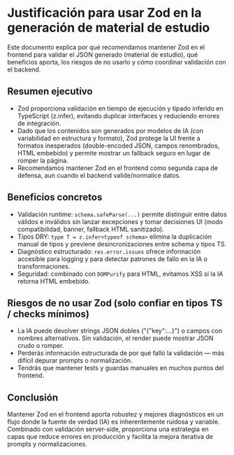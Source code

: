 # Justificación para usar Zod en la generación de material de estudio

Este documento explica por qué recomendamos mantener Zod en el frontend para validar el JSON generado (material de estudio), qué beneficios aporta, los riesgos de no usarlo y cómo coordinar validación con el backend.

## Resumen ejecutivo

- Zod proporciona validación en tiempo de ejecución y tipado inferido en TypeScript (z.infer), evitando duplicar interfaces y reduciendo errores de integración.
- Dado que los contenidos son generados por modelos de IA (con variabilidad en estructura y formato), Zod protege la UI frente a formatos inesperados (double-encoded JSON, campos renombrados, HTML embebido) y permite mostrar un fallback seguro en lugar de romper la página.
- Recomendamos mantener Zod en el frontend como segunda capa de defensa, aun cuando el backend valide/normalice datos.

## Beneficios concretos

- Validación runtime: `schema.safeParse(...)` permite distinguir entre datos válidos e inválidos sin lanzar excepciones y tomar decisiones UI (modo compatibilidad, banner, fallback HTML sanitizado).
- Tipos DRY: `type T = z.infer<typeof schema>` elimina la duplicación manual de tipos y previene desincronizaciones entre schema y tipos TS.
- Diagnóstico estructurado: `res.error.issues` ofrece información accesible para logging y para detectar patrones de fallo en la IA o transformaciones.
- Seguridad: combinado con `DOMPurify` para HTML, evitamos XSS si la IA retorna HTML embebido.

## Riesgos de no usar Zod (solo confiar en tipos TS / checks mínimos)

- La IA puede devolver strings JSON dobles ("{\"key\":...}") o campos con nombres alternativos. Sin validación, el render puede mostrar JSON crudo o romper.
- Perderás información estructurada de por qué falló la validación — más difícil depurar prompts o normalización.
- Tendrás que mantener tests y guardas manuales en muchos puntos del frontend.


## Conclusión

Mantener Zod en el frontend aporta robustez y mejores diagnósticos en un flujo donde la fuente de verdad (IA) es inherentemente ruidosa y variable. Combinado con validación server-side, proporciona una estrategia en capas que reduce errores en producción y facilita la mejora iterativa de prompts y normalizaciones.
